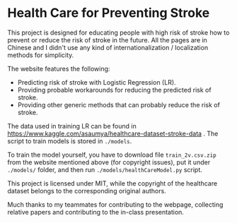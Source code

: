 Health Care for Preventing Stroke
=====
This project is designed for educating people with high risk of stroke how to prevent or reduce the risk of stroke in the future.
All the pages are in Chinese and I didn't use any kind of internationalization / localization methods for simplicity.

The website features the following:

- Predicting risk of stroke with Logistic Regression (LR).
- Providing probable workarounds for reducing the predicted risk of stroke.
- Providing other generic methods that can probably reduce the risk of stroke.

The data used in training LR can be found in https://www.kaggle.com/asaumya/healthcare-dataset-stroke-data .
The script to train models is stored in `./models`.

To train the model yourself, you have to download file `train_2v.csv.zip` from the website mentioned above (for copyright issues), put it under `./models/` folder, and then run `./models/healthCareModel.py` script.

This project is licensed under MIT, while the copyright of the healthcare dataset belongs to the corresponding original authors.

Much thanks to my teammates for contributing to the webpage, collecting relative papers and contributing to the in-class presentation.
